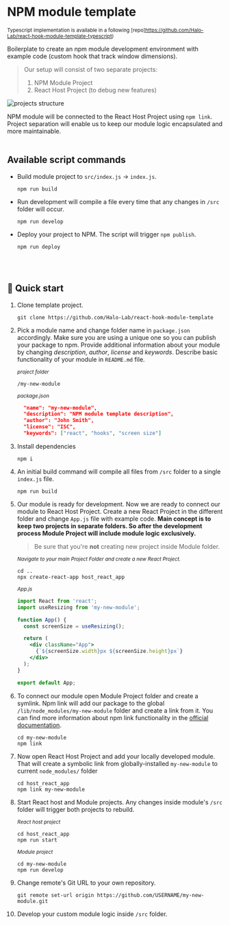 # NPM module template
<sub>Typescript implementation is available in a following [repo]https://github.com/Halo-Lab/react-hook-module-template-typescript)</sub>


Boilerplate to create an npm module development environment with example code (custom hook that track window dimensions).

> Our setup will consist of two separate projects:
> 1. NPM Module Project
> 2. React Host Project (to debug new features)

![projects structure](https://i.ibb.co/k2JsMyj/projects.png)

NPM module will be connected to the React Host Project using `npm link`. Project separation will enable us to keep our module logic encapsulated and more maintainable.
<br />
<br />
## Available script commands

* Build module project to `src/index.js` -> `index.js`.
    ```
    npm run build
    ```
* Run development will compile a file every time that any changes  in `/src` folder will occur. 
    ```
    npm run develop
    ```
* Deploy your project to NPM. The script will trigger `npm publish`.
    ```
    npm run deploy
    ```
<br />
<br />

## 🚀 Quick start

1. Clone template project.
    ```
    git clone https://github.com/Halo-Lab/react-hook-module-template
    ```
2. Pick a module name and change folder name in `package.json` accordingly. Make sure you are using a unique one so you can publish your package to npm. Provide additional information about your module by changing *description*, *author*, *license* and *keywords*. Describe basic functionality of your module in `README.md` file.

    *<sub>project folder</sub>*
    ```
    /my-new-module
    ```

    *<sub>package.json</sub>*
    ```json
      "name": "my-new-module",
      "description": "NPM module template description",
      "author": "John Smith",
      "license": "ISC",
      "keywords": ["react", "hooks", "screen size"]
    ```
    
3. Install dependencies

    ```
    npm i
    ```

4. An initial build command will compile all files from `/src` folder to a single `index.js` file. 
    ```
    npm run build
    ```
5. Our module is ready for development. Now we are ready to connect our module to React Host Project. Create a new React Project in the different folder and change `App.js` file with example code. **Main concept is to keep two projects in separate folders. So after the development process Module Project will include
 module logic exclusively.**

    > Be sure that you're **not** creating new project inside Module folder.

    *<sub>Navigate to your main Project Folder and create a new React Project.</sub>*
    ```
    cd ..
    npx create-react-app host_react_app
    ```
    *<sub>App.js</sub>*
    ```jsx
    import React from 'react';
    import useResizing from 'my-new-module';

    function App() {
      const screenSize = useResizing();

      return (
        <div className="App">
          {`${screenSize.width}px ${screenSize.height}px`}
        </div>
      );
    }

    export default App;
    ```
6. To connect our module open Module Project folder and create a symlink. Npm link will add our package to the global `/lib/node_modules/my-new-module` folder and create a link from it. You can find more information about npm link functionality in the [official documentation](https://docs.npmjs.com/cli/link).

    ```
    cd my-new-module
    npm link
    ```
  7. Now open React Host Project and add your locally developed module. That will create a  symbolic link from globally-installed ```my-new-module``` to current `node_modules/` folder

      ```
      cd host_react_app
      npm link my-new-module
      ```

8. Start React host and Module projects. Any changes inside module's `/src` folder will trigger both projects to rebuild.

      *<sub>React host project</sub>*
      ```
      cd host_react_app
      npm run start
      ```
      *<sub>Module project</sub>*
      ```
      cd my-new-module
      npm run develop
      ```

9. Change remote's Git URL to your own repository.

      ```
      git remote set-url origin https://github.com/USERNAME/my-new-module.git
      ```

10. Develop your custom module logic inside `/src` folder.
